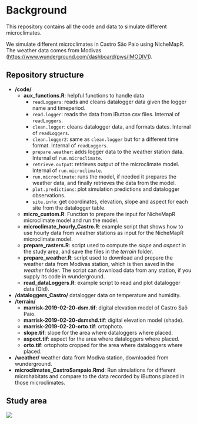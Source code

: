# Background

This repository contains all the code and data to simulate different
microclimates.

We simulate different microclimates in Castro São Paio using NicheMapR.
The weather data comes from Modivas
(<https://www.wunderground.com/dashboard/pws/IMODIV1>).

## Repository structure

  - **/code/**
      - **aux\_functions.R**: helpful functions to handle data
          - `readLoggers`: reads and cleans datalogger data given the
            logger name and timeperiod.
          - `read.logger`: reads the data from iButton csv files.
            Internal of `readLoggers`.
          - `clean.logger`: cleans datalogger data, and formats dates.
            Internal of `readLoggers`.
          - `clean.logger2`: same as `clean.logger` but for a different
            time format. Internal of `readLoggers`.
          - `prepare.weather`: adds logger data to the weather station
            data. Internal of `run.microclimate`.
          - `retrieve.output`: retrieves output of the microclimate
            model. Internal of `run.microclimate`.
          - `run.microclimate`: runs the model, if needed it prepares
            the weather data, and finally retrieves the data from the
            model.
          - `plot.predictions`: plot simulation predictions and
            datalogger observations.
          - `site.info`: get coordinates, elevation, slope and aspect
            for each site from the datalogger table.
      - **micro\_custom.R**: Function to prepare the input for NicheMapR
        microclimate model and run the model.
      - **microclimate\_hourly\_Castro.R**: example script that shows
        how to use hourly data from weather stations as input for the
        NicheMapR microclimate model.
      - **prepare\_rasters.R**: script used to compute the *slope* and
        *aspect* in the study area, and save the files in the *terrain*
        folder.
      - **prepare\_weather.R**: script used to download and prepare the
        weather data from Modivas station, which is then saved in the
        *weather* folder. The script can download data from any station,
        if you supply its code in wunderground.
      - **read\_dataLoggers.R**: example script to read and plot
        datalogger data (Old).
  - **/dataloggers\_Castro/** datalogger data on temperature and
    humidity.
  - **/terrain/**
      - **marrisk-2019-02-20-dsm.tif**: digital elevation model of
        Castro Saõ Paio.
      - **marrisk-2019-02-20-dsmshd.tif**: digital elevation model
        (shade).
      - **marrisk-2019-02-20-orto.tif**: ortophoto.
      - **slope.tif**: slope for the area where dataloggers where
        placed.
      - **aspect.tif**: aspect for the area where dataloggers where
        placed.
      - **orto.tif**: ortophoto cropped for the area where dataloggers
        where placed.
  - **/weather/** weather data from Modiva station, downloaded from
    wunderground.
  - **microclimates\_CastroSampaio.Rmd**: Run simulations for different
    microhabitats and compare to the data recorded by iButtons placed in
    those microclimates.

## Study area

![](README_files/figure-gfm/unnamed-chunk-1-1.png)<!-- -->
